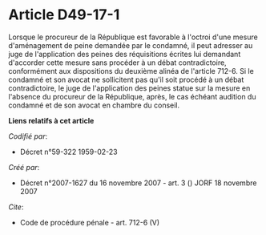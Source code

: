 # Article D49-17-1

Lorsque le procureur de la République est favorable à l'octroi d'une mesure d'aménagement de peine demandée par le condamné,
il peut adresser au juge de l'application des peines des réquisitions écrites lui demandant d'accorder cette mesure sans
procéder à un débat contradictoire, conformément aux dispositions du deuxième alinéa de l'article 712-6. Si le condamné et
son avocat ne sollicitent pas qu'il soit procédé à un débat contradictoire, le juge de l'application des peines statue sur la
mesure en l'absence du procureur de la République, après, le cas échéant audition du condamné et de son avocat en chambre du
conseil.

**Liens relatifs à cet article**

_Codifié par_:

  - Décret n°59-322 1959-02-23

_Créé par_:

  - Décret n°2007-1627 du 16 novembre 2007 - art. 3 () JORF 18 novembre 2007

_Cite_:

  - Code de procédure pénale - art. 712-6 (V)
